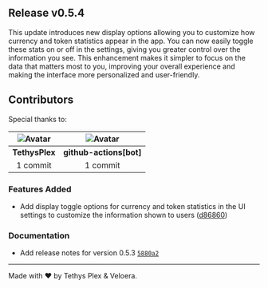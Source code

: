 ## Release v0.5.4

This update introduces new display options allowing you to customize how currency and token statistics appear in the app. You can now easily toggle these stats on or off in the settings, giving you greater control over the information you see. This enhancement makes it simpler to focus on the data that matters most to you, improving your overall experience and making the interface more personalized and user-friendly.

## Contributors

Special thanks to:

|![Avatar](https://github.com/TethysPlex.png?size=40) |![Avatar](https://github.com/github.png?size=40) |
| :----------: | :----------: |
| **TethysPlex** | **github-actions[bot]** |
| 1 commit | 1 commit |

### Features Added

- Add display toggle options for currency and token statistics in the UI settings to customize the information shown to users ([d86860](https://github.com/Veloera/Veloera/commit/d86860fb68b005d36f76144bbcdbd563d4b00ea5))
### Documentation

- Add release notes for version 0.5.3 [`5880a2`](https://github.com/Veloera/Veloera/commit/5880a218ae78ef07edfc7cb4926ebb2a80852cbb)
---

Made with ♥️ by Tethys Plex & Veloera.
